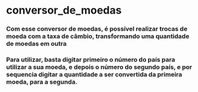 # conversor_de_moedas
### Com esse conversor de moedas, é possível realizar trocas de moeda com a taxa de câmbio, transformando uma quantidade de moedas em outra
### Para utilizar, basta digitar primeiro o número do país para utilizar a sua moeda, e depois o número do segundo país, e por sequencia digitar a quantidade a ser convertida da primeira moeda, para a segunda.
